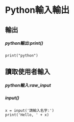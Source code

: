 # Python輸入輸出
## 輸出
##### python輸出:print()
```
print("python")
```
## 讀取使用者輸入
##### python輸入:raw_input
#####            input()
           
```
x = input('請輸入名字:')
print('Hello, ' + x)
```
